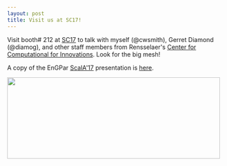 ```yaml
---
layout: post
title: Visit us at SC17!
---
```


Visit booth# 212 at [SC17](http://sc17.supercomputing.org/) to talk with myself (@cwsmith),
Gerret Diamond (@diamog), and other staff members from Rensselaer's
[Center for Computational for Innovations](http://cci.rpi.edu/).  Look for the big mesh!

A copy of the EnGPar [ScalA'17](http://www.csm.ornl.gov/srt/conferences/Scala/2017/) presentation is
[here](https://github.com/SCOREC/EnGPar-Docs/blob/master/sc17/presentation/presentation.final.pdf).

<img src="http://scorec.github.io/EnGPar/images/sc17.png" height="189" width="493"/>
